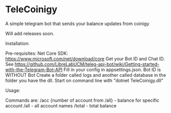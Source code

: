 # TeleCoinigy

A simple telegram bot that sends your balance updates from coinigy

Will add releases soon.

Installation:

Pre-requisites: Net Core SDK: https://www.microsoft.com/net/download/core
Get your Bot ID and Chat ID. See https://github.com/LibreLabUCM/teleg-api-bot/wiki/Getting-started-with-the-Telegram-Bot-API
Fill in your config in appsettings.json. Bot ID is WITHOUT Bot
Create a folder called logs and another called database in the folder you have the dll. 
Start on command line with "dotnet TeleCoinigy.dll"

Usage:

Commands are: 
/acc {number of account from /all} - balance for specific account
/all - all account names
/total - total balance
